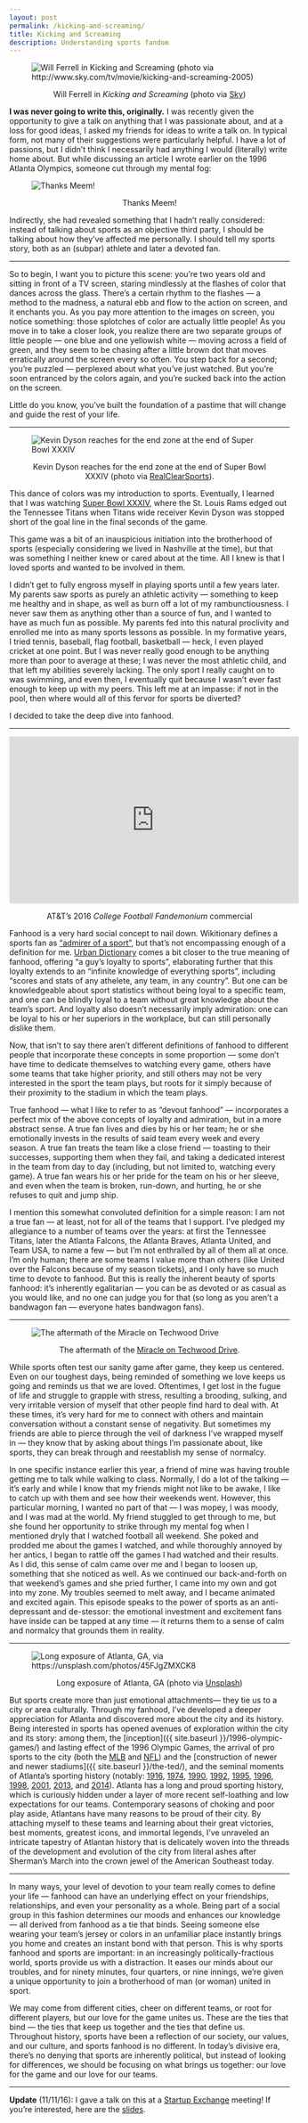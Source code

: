 ```yaml
---
layout: post
permalink: /kicking-and-screaming/
title: Kicking and Screaming
description: Understanding sports fandom
---
```


<figure>
  <img src="{{ site.baseurl }}/assets/images/will-ferrell-ks.jpg" alt="Will Ferrell in Kicking and Screaming (photo via
  http://www.sky.com/tv/movie/kicking-and-screaming-2005)">
  <p class="caption" style="text-align: center">Will Ferrell in <i>Kicking and Screaming</i> (photo via
  <a href="http://www.sky.com/tv/movie/kicking-and-screaming-2005">Sky</a>)</p>
</figure>

**I was never going to write this, originally.** I was recently given the
opportunity to give a talk on anything that I was passionate about, and at a
loss for good ideas, I asked my friends for ideas to write a talk on. In typical
form, not many of their suggestions were particularly helpful. I have a lot of
passions, but I didn’t think I necessarily had anything I would (literally)
write home about. But while discussing an article I wrote earlier on the 1996
Atlanta Olympics, someone cut through my mental fog:

<figure>
  <img src="{{ site.baseurl }}/assets/images/meem.png" alt="Thanks Meem!">
  <p class="caption" style="text-align: center">Thanks Meem!</p>
</figure>

Indirectly, she had revealed something that I hadn’t really considered: instead
of talking about sports as an objective third party, I should be talking about
how they’ve affected me personally. I should tell my sports story, both as an
(subpar) athlete and later a devoted fan.

*****

So to begin, I want you to picture this scene: you’re two years old and sitting
in front of a TV screen, staring mindlessly at the flashes of color that dances
across the glass. There’s a certain rhythm to the flashes — a method to the
madness, a natural ebb and flow to the action on screen, and it enchants you. As
you pay more attention to the images on screen, you notice something: those
splotches of color are actually little people! As you move in to take a closer
look, you realize there are two separate groups of little people — one blue and
one yellowish white — moving across a field of green, and they seem to be
chasing after a little brown dot that moves erratically around the screen every
so often. You step back for a second; you’re puzzled — perplexed about what
you’ve just watched. But you’re soon entranced by the colors again, and you’re
sucked back into the action on the screen.

Little do you know, you’ve built the foundation of a pastime that will change
and guide the rest of your life.

*****

<figure>
<img src="{{ site.baseurl }}/assets/images/dyson.jpg" alt="Kevin Dyson reaches for the end zone at the end of Super Bowl XXXIV">
<p class="caption" style="text-align: center;">Kevin Dyson reaches for the end zone at the end of Super Bowl XXXIV (photo via
<a href="http://www.realclearsports.com/lists/worst_nfl_draft_picks/1998_kevin_dyson_oilers.html">RealClearSports</a>).</p>
</figure>

This dance of colors was my introduction to sports. Eventually, I learned that I
was watching [Super Bowl XXXIV](https://en.wikipedia.org/wiki/Super_Bowl_XXXIV),
where the St. Louis Rams edged out the Tennessee Titans when Titans wide
receiver Kevin Dyson was stopped short of the goal line in the final seconds of
the game.

This game was a bit of an inauspicious initiation into the brotherhood of sports
(especially considering we lived in Nashville at the time), but that was
something I neither knew or cared about at the time. All I knew is that I loved
sports and wanted to be involved in them.

I didn’t get to fully engross myself in playing sports until a few years later.
My parents saw sports as purely an athletic activity — something to keep me
healthy and in shape, as well as burn off a lot of my rambunctiousness. I never
saw them as anything other than a source of fun, and I wanted to have as much
fun as possible. My parents fed into this natural proclivity and enrolled me
into as many sports lessons as possible. In my formative years, I tried tennis,
baseball, flag football, basketball — heck, I even played cricket at one point.
But I was never really good enough to be anything more than poor to average at
these; I was never the most athletic child, and that left my abilities severely
lacking. The only sport I really caught on to was swimming, and even then, I
eventually quit because I wasn’t ever fast enough to keep up with my peers. This
left me at an impasse: if not in the pool, then where would all of this fervor
for sports be diverted?

I decided to take the deep dive into fanhood.

*****
<div class="video-container">
<iframe width="520" height="300" src="https://www.youtube.com/embed/buxGDyHdNO4?autoplay=0" frameborder="0" allowfullscreen>
  </iframe>
</div>
<p class="caption" style="text-align:center;">AT&T’s 2016 <i>College Football Fandemonium</i> commercial</p>

Fanhood is a very hard social concept to nail down. Wikitionary defines a sports
fan as [“admirer of a sport”](https://en.wiktionary.org/wiki/fan#Noun_2), but
that’s not encompassing enough of a definition for me. [Urban
Dictionary](http://www.urbandictionary.com/define.php?term=fanhood) comes a bit
closer to the true meaning of fanhood, offering “a guy’s loyalty to sports”,
elaborating further that this loyalty extends to an “infinite knowledge of
everything sports”, including “scores and stats of any athelete, any team, in
any country”. But one can be knowledgeable about sport statistics without being
loyal to a specific team, and one can be blindly loyal to a team without great
knowledge about the team’s sport. And loyalty also doesn’t necessarily imply
admiration: one can be loyal to his or her superiors in the workplace, but can
still personally dislike them.

Now, that isn’t to say there aren’t different definitions of fanhood to
different people that incorporate these concepts in some proportion — some don’t
have time to dedicate themselves to watching every game, others have some teams
that take higher priority, and still others may not be very interested in the
sport the team plays, but roots for it simply because of their proximity to the
stadium in which the team plays.

True fanhood — what I like to refer to as “devout fanhood” — incorporates a
perfect mix of the above concepts of loyalty and admiration, but in a more
abstract sense. A true fan lives and dies by his or her team; he or she
emotionally invests in the results of said team every week and every season. A
true fan treats the team like a close friend — toasting to their successes,
supporting them when they fail, and taking a dedicated interest in the team from
day to day (including, but not limited to, watching every game). A true fan
wears his or her pride for the team on his or her sleeve, and even when the team
is broken, run-down, and hurting, he or she refuses to quit and jump ship.

I mention this somewhat convoluted definition for a simple reason: I am not a
true fan — at least, not for all of the teams that I support. I’ve pledged my
allegiance to a number of teams over the years: at first the Tennessee Titans,
later the Atlanta Falcons, the Atlanta Braves, Atlanta United, and Team USA, to
name a few — but I’m not enthralled by all of them all at once. I’m only human;
there are some teams I value more than others (like United over the Falcons
because of my season tickets), and I only have so much time to devote to
fanhood. But this is really the inherent beauty of sports fanhood: it’s
inherently egalitarian — you can be as devoted or as casual as you would like,
and no one can judge you for that (so long as you aren’t a bandwagon fan —
everyone hates bandwagon fans).

*****

<figure>
<img src="{{ site.baseurl }}/assets/images/miracle-on-techwood.jpg" alt="The aftermath of the Miracle on Techwood
Drive">
<p class="caption" style="text-align:center;">The aftermath of the <a href="https://www.youtube.com/watch?v=Sm6eZ9V9RbM">Miracle on Techwood
Drive</a>.</p>
</figure>

While sports often test our sanity game after game, they keep us centered. Even
on our toughest days, being reminded of something we love keeps us going and
reminds us that we are loved. Oftentimes, I get lost in the fugue of life and
struggle to grapple with stress, resulting a brooding, sulking, and very
irritable version of myself that other people find hard to deal with. At these
times, it’s very hard for me to connect with others and maintain conversation
without a constant sense of negativity. But sometimes my friends are able to
pierce through the veil of darkness I’ve wrapped myself in — they know that by
asking about things I’m passionate about, like sports, they can break through
and reestablish my sense of normalcy.

In one specific instance earlier this year, a friend of mine was having trouble
getting me to talk while walking to class. Normally, I do a lot of the talking —
it’s early and while I know that my friends might not like to be awake, I like
to catch up with them and see how their weekends went. However, this particular
morning, I wanted no part of that — I was mopey, I was moody, and I was mad at
the world. My friend stuggled to get through to me, but she found her
opportunity to strike through my mental fog when I mentioned dryly that I
watched football all weekend. She poked and prodded me about the games I
watched, and while thoroughly annoyed by her antics, I began to rattle off the
games I had watched and their results. As I did, this sense of calm came over me
and I began to loosen up, something that she noticed as well. As we continued
our back-and-forth on that weekend’s games and she pried further, I came into my
own and got into my zone. My troubles seemed to melt away, and I became animated
and excited again. This episode speaks to the power of sports as an
anti-depressant and de-stessor: the emotional investment and excitement fans
have inside can be tapped at any time — it returns them to a sense of calm and
normalcy that grounds them in reality.

*****

<figure>
<img src="{{ site.baseurl }}/assets/images/atl.jpeg" alt="Long exposure of Atlanta, GA, via https://unsplash.com/photos/45FJgZMXCK8">
<p class="caption" style="text-align:center;">Long exposure of Atlanta, GA (photo via
<a href="https://unsplash.com/photos/45FJgZMXCK8">Unsplash</a>)</p>
</figure>

But sports create more than just emotional attachments— they tie us to a city or
area culturally. Through my fanhood, I’ve developed a deeper appreciation for
Atlanta and discovered more about the city and its history. Being interested in
sports has opened avenues of exploration within the city and its story: among
them, the
[inception]({{ site.baseurl }}/1996-olympic-games/)
and lasting effect of the 1996 Olympic Games, the arrival of pro sports to the
city (both the
[MLB](http://atlanta.braves.mlb.com/atl/history/story_of_the_braves.jsp) and
[NFL](https://en.wikipedia.org/wiki/History_of_the_Atlanta_Falcons#1965.E2.80.931969))
and the [construction of newer and newer
stadiums]({{ site.baseurl }}/the-ted/),
and the seminal moments of Atlanta’s sporting history (notably:
[1916](https://en.wikipedia.org/wiki/1916_Cumberland_vs._Georgia_Tech_football_game),
[1974](http://atlanta.braves.mlb.com/atl/history/hank_passed_babe.jsp),
[1990](https://www.youtube.com/watch?v=6FA77BN_LRs),
[1992](https://www.youtube.com/watch?v=kYIPtLDWx-s),
[1995](https://www.youtube.com/watch?v=etf9rcbhfTM),
[1996](https://www.youtube.com/watch?v=sbzNxFQbnkA),
[1998](https://www.youtube.com/watch?v=6qLAH00_Jt4),
[2001](http://www.thepostgame.com/blog/throwback/201504/remember-atlanta-falcons-trading-and-drafting-michael-vick-first-overall),
[2013](http://www.nfl.com/videos/nfl-network-gameday/0ap2000000126016/GameDay-Seahawks-vs-Falcons-highlights),
and [2014](http://mlb.mlb.com/mlb/events/hof/y2014/)). Atlanta has a long and
proud sporting history, which is curiously hidden under a layer of more recent
self-loathing and low expectations for our teams. Contemporary seasons of
choking and poor play aside, Atlantans have many reasons to be proud of their
city. By attaching myself to these teams and learning about their great
victories, best moments, greatest icons, and immortal legends, I’ve unraveled an
intricate tapestry of Atlantan history that is delicately woven into the threads
of the development and evolution of the city from literal ashes after Sherman’s
March into the crown jewel of the American Southeast today.

*****

In many ways, your level of devotion to your team really comes to define your
life — fanhood can have an underlying effect on your friendships, relationships,
and even your personality as a whole. Being part of a social group in this
fashion determines our moods and enhances our knowledge — all derived from
fanhood as a tie that binds. Seeing someone else wearing your team’s jersey or
colors in an unfamiliar place instantly brings you home and creates an instant
bond with that person. This is why sports fanhood and sports are important: in
an increasingly politically-fractious world, sports provide us with a
distraction. It eases our minds about our troubles, and for ninety minutes, four
quarters, or nine innings, we’re given a unique opportunity to join a
brotherhood of man (or woman) united in sport.

We may come from different cities, cheer on different teams, or root for
different players, but our love for the game unites us. These are the ties that
bind — the ties that keep us together and the ties that define us. Throughout
history, sports have been a reflection of our society, our values, and our
culture, and sports fanhood is no different. In today’s divisive era, there’s no
denying that sports are inherently political, but instead of looking for
differences, we should be focusing on what brings us together: our love for the
game and our love for our teams.

***

**Update** (11/11/16): I gave a talk on this at a [Startup
Exchange](https://medium.com/u/1a7cf0990c01) meeting! If you’re interested, here
are the
[slides](https://docs.google.com/presentation/d/1RWcWfOYbiglXGaMA-fD19wgiJleLtKx8nDWVIp9a4cs/edit?usp=sharing).
